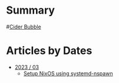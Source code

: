 # Summary

#[Cider Bubble]( ./CiderBubble.md )


# Articles by Dates

- [2023 / 03]()
    - [Setup NixOS using systemd-nspawn]( ./2023-03/04-nixos-in-nspawn/index.md )
